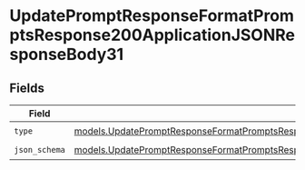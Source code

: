 # UpdatePromptResponseFormatPromptsResponse200ApplicationJSONResponseBody31


## Fields

| Field                                                                                                                                                                                            | Type                                                                                                                                                                                             | Required                                                                                                                                                                                         | Description                                                                                                                                                                                      |
| ------------------------------------------------------------------------------------------------------------------------------------------------------------------------------------------------ | ------------------------------------------------------------------------------------------------------------------------------------------------------------------------------------------------ | ------------------------------------------------------------------------------------------------------------------------------------------------------------------------------------------------ | ------------------------------------------------------------------------------------------------------------------------------------------------------------------------------------------------ |
| `type`                                                                                                                                                                                           | [models.UpdatePromptResponseFormatPromptsResponse200ApplicationJSONResponseBody3VersionsType](../models/updatepromptresponseformatpromptsresponse200applicationjsonresponsebody3versionstype.md) | :heavy_check_mark:                                                                                                                                                                               | N/A                                                                                                                                                                                              |
| `json_schema`                                                                                                                                                                                    | [models.UpdatePromptResponseFormatPromptsResponse200ApplicationJSONResponseBody3JSONSchema](../models/updatepromptresponseformatpromptsresponse200applicationjsonresponsebody3jsonschema.md)     | :heavy_check_mark:                                                                                                                                                                               | N/A                                                                                                                                                                                              |